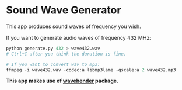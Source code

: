 # Sound Wave Generator

This app produces sound waves of frequency you wish.

If you want to generate audio waves of frequency 432 MHz:

```python
python generate.py 432 > wave432.wav
# Ctrl+C after you think the duration is fine.

# If you want to convert wav to mp3:
ffmpeg -i wave432.wav -codec:a libmp3lame -qscale:a 2 wave432.mp3
```

**This app makes use of [wavebender](https://github.com/zacharydenton/wavebender) package.**
